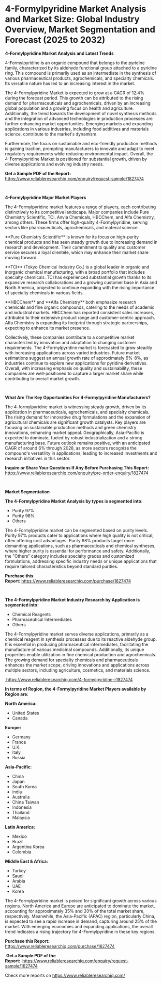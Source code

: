 <p><h1>4-Formylpyridine Market Analysis and Market Size: Global Industry Overview, Market Segmentation and Forecast (2025 to 2032)</h1></p><p><strong>4-Formylpyridine Market Analysis and Latest Trends</strong></p>
<p><p>4-Formylpyridine is an organic compound that belongs to the pyridine family, characterized by its aldehyde functional group attached to a pyridine ring. This compound is primarily used as an intermediate in the synthesis of various pharmaceutical products, agrochemicals, and specialty chemicals. Its versatile nature has led to an increasing interest in the market.</p><p>The 4-Formylpyridine Market is expected to grow at a CAGR of 12.4% during the forecast period. This growth can be attributed to the rising demand for pharmaceuticals and agrochemicals, driven by an increasing global population and a growing focus on health and agriculture. Additionally, the trend towards the development of novel synthesis methods and the integration of advanced technologies in production processes are further enhancing market opportunities. Emerging markets and expanding applications in various industries, including food additives and materials science, contribute to the market's dynamism.</p><p>Furthermore, the focus on sustainable and eco-friendly production methods is gaining traction, prompting manufacturers to innovate and adapt to meet regulatory requirements while reducing environmental impact. Overall, the 4-Formylpyridine Market is positioned for substantial growth, driven by diverse applications and evolving industry needs.</p></p>
<p><strong>Get a Sample PDF of the Report:&nbsp;</strong> <a href="https://www.reliableresearchiq.com/enquiry/request-sample/1827474?utm_campaign=1870&utm_medium=2&utm_source=Github&utm_content=ia&utm_term=03022025&utm_id=4-formylpyridine">https://www.reliableresearchiq.com/enquiry/request-sample/1827474</a></p>
<p>&nbsp;</p>
<p><strong>4-Formylpyridine Major Market Players</strong></p>
<p><p>The 4-Formylpyridine market features a range of players, each contributing distinctively to its competitive landscape. Major companies include Pure Chemistry Scientific, TCI, Anvia Chemicals, HBCChem, and Alfa Chemistry, among others. These firms offer high-quality 4-Formylpyridine, serving sectors like pharmaceuticals, agrochemicals, and material science.</p><p>**Pure Chemistry Scientific** is known for its focus on high-purity chemical products and has seen steady growth due to increasing demand in research and development. Their commitment to quality and customer service secures a loyal clientele, which may enhance their market share moving forward.</p><p>**TCI** (Tokyo Chemical Industry Co.) is a global leader in organic and inorganic chemical manufacturing, with a broad portfolio that includes specialty chemicals. TCI has experienced substantial growth thanks to its expansive research collaborations and a growing customer base in Asia and North America, projected to continue expanding with the rising importance of specialty chemicals in various fields.</p><p>**HBCChem** and **Alfa Chemistry** both emphasize research chemicals and fine organic compounds, catering to the needs of academic and industrial markets. HBCChem has reported consistent sales increases, attributed to their extensive product range and customer-centric approach. Alfa Chemistry is expanding its footprint through strategic partnerships, expecting to enhance its market presence.</p><p>Collectively, these companies contribute to a competitive market characterized by innovation and adaptation to changing customer requirements. The 4-Formylpyridine market is forecasted to grow steadily with increasing applications across varied industries. Future market estimations suggest an annual growth rate of approximately 6%-8%, as industries continue to explore new applications for pyridine derivatives. Overall, with increasing emphasis on quality and sustainability, these companies are well-positioned to capture a larger market share while contributing to overall market growth.</p></p>
<p>&nbsp;</p>
<p><strong>What Are The Key Opportunities For 4-Formylpyridine Manufacturers?</strong></p>
<p><p>The 4-formylpyridine market is witnessing steady growth, driven by its application in pharmaceuticals, agrochemicals, and specialty chemicals. The rising demand for innovative drug formulations and the expansion of agricultural chemicals are significant growth catalysts. Key players are focusing on sustainable production methods and green chemistry innovations, enhancing market appeal. Geographically, Asia-Pacific is expected to dominate, fueled by robust industrialization and a strong manufacturing base. Future outlook remains positive, with an anticipated CAGR of around 6% through 2028, as more sectors recognize the compound's versatility in applications, leading to increased investments and research initiatives in this sector.</p></p>
<p><strong>Inquire or Share Your Questions If Any Before Purchasing This Report:</strong> <a href="https://www.reliableresearchiq.com/enquiry/pre-order-enquiry/1827474?utm_campaign=1870&utm_medium=2&utm_source=Github&utm_content=ia&utm_term=03022025&utm_id=4-formylpyridine">https://www.reliableresearchiq.com/enquiry/pre-order-enquiry/1827474</a></p>
<p>&nbsp;</p>
<p><strong>Market Segmentation</strong></p>
<p><strong>The 4-Formylpyridine Market Analysis by types is segmented into:</strong></p>
<p><ul><li>Purity 97%</li><li>Purity 98%</li><li>Others</li></ul></p>
<p><p>The 4-Formylpyridine market can be segmented based on purity levels. Purity 97% products cater to applications where high quality is not critical, often offering cost advantages. Purity 98% products target more demanding applications, such as pharmaceuticals and chemical syntheses, where higher purity is essential for performance and safety. Additionally, the "Others" category includes specialty grades and customized formulations, addressing specific industry needs or unique applications that require tailored characteristics beyond standard purities.</p></p>
<p><strong>Purchase this Report:&nbsp;</strong><a href="https://www.reliableresearchiq.com/purchase/1827474?utm_campaign=1870&utm_medium=2&utm_source=Github&utm_content=ia&utm_term=03022025&utm_id=4-formylpyridine">https://www.reliableresearchiq.com/purchase/1827474</a></p>
<p>&nbsp;</p>
<p><strong>The 4-Formylpyridine Market Industry Research by Application is segmented into:</strong></p>
<p><ul><li>Chemical Reagents</li><li>Pharmaceutical Intermediates</li><li>Others</li></ul></p>
<p><p>The 4-Formylpyridine market serves diverse applications, primarily as a chemical reagent in synthesis processes due to its reactive aldehyde group. It is essential in producing pharmaceutical intermediates, facilitating the manufacture of various medicinal compounds. Additionally, its unique properties enable utilization in fine chemical production and agrochemicals. The growing demand for specialty chemicals and pharmaceuticals enhances the market scope, driving innovations and applications across multiple sectors, including agriculture, cosmetics, and materials science.</p></p>
<p><a href="https://www.reliableresearchiq.com/4-formylpyridine-r1827474?utm_campaign=1870&utm_medium=2&utm_source=Github&utm_content=ia&utm_term=03022025&utm_id=4-formylpyridine">&nbsp;https://www.reliableresearchiq.com/4-formylpyridine-r1827474</a></p>
<p><strong>In terms of Region, the 4-Formylpyridine Market Players available by Region are:</strong></p>
<p>
    <p> <strong> North America: </strong>
        <ul>
            <li>United States</li>
            <li>Canada</li>
        </ul>
        </p> 
    <p> <strong> Europe: </strong>
        <ul>
            <li>Germany</li>
            <li>France</li>
            <li>U.K.</li>
            <li>Italy</li>
            <li>Russia</li>
        </ul>
        </p> 
    <p> <strong> Asia-Pacific: </strong>
        <ul>
            <li>China</li>
            <li>Japan</li>
            <li>South Korea</li>
            <li>India</li>
            <li>Australia</li>
            <li>China Taiwan</li>
            <li>Indonesia</li>
            <li>Thailand</li>
            <li>Malaysia</li>
        </ul>
        </p> 
    <p> <strong> Latin America: </strong>
        <ul>
            <li>Mexico</li>
            <li>Brazil</li>
            <li>Argentina Korea</li>
            <li>Colombia</li>
        </ul>
        </p> 
    <p> <strong> Middle East & Africa: </strong>
        <ul>
            <li>Turkey</li>
            <li>Saudi</li>
            <li>Arabia</li>
            <li>UAE</li>
            <li>Korea</li>
        </ul>
    </p>
    </p>
<p><p>The 4-Formylpyridine market is poised for significant growth across various regions. North America and Europe are anticipated to dominate the market, accounting for approximately 35% and 30% of the total market share, respectively. Meanwhile, the Asia-Pacific (APAC) region, particularly China, is expected to see a rapid increase in demand, capturing around 25% of the market. With emerging economies and expanding applications, the overall trend indicates a rising trajectory for 4-Formylpyridine in these key regions.</p></p>
<p><strong>Purchase this Report: </strong><a href="https://www.reliableresearchiq.com/purchase/1827474?utm_campaign=1870&utm_medium=2&utm_source=Github&utm_content=ia&utm_term=03022025&utm_id=4-formylpyridine">https://www.reliableresearchiq.com/purchase/1827474</a></p>
<p>&nbsp;<strong>Get a Sample PDF of the Report:&nbsp;&nbsp;</strong><a href="https://www.reliableresearchiq.com/enquiry/request-sample/1827474?utm_campaign=1870&utm_medium=2&utm_source=Github&utm_content=ia&utm_term=03022025&utm_id=4-formylpyridine">https://www.reliableresearchiq.com/enquiry/request-sample/1827474</a></p>
<p><strong></strong></p>
<p>Check more reports on <a href="https://www.reliableresearchiq.com/?utm_campaign=1870&utm_medium=2&utm_source=Github&utm_content=ia&utm_term=03022025&utm_id=4-formylpyridine">https://www.reliableresearchiq.com/</a></p>